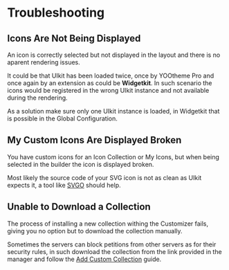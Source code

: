# Troubleshooting

## Icons Are Not Being Displayed

An icon is correctly selected but not displayed in the layout and there is no aparent rendering issues.

It could be that UIkit has been loaded twice, once by YOOtheme Pro and once again by an extension as could be **Widgetkit**. In such scenario the icons would be registered in the wrong UIkit instance and not available during the rendering.

As a solution make sure only one UIkit instance is loaded, in Widgetkit that is possible in the Global Configuration.

## My Custom Icons Are Displayed Broken

You have custom icons for an Icon Collection or My Icons, but when being selected in the builder the icon is displayed broken.

Most likely the source code of your SVG icon is not as clean as UIkit expects it, a tool like [SVGO](https://jakearchibald.github.io/svgomg/) should help.

## Unable to Download a Collection

The process of installing a new collection withing the Customizer fails, giving you no option but to download the collection manually.

Sometimes the servers can block petitions from other servers as for their security rules, in such download the collection from the link provided in the manager and follow the [Add Custom Collection](/essentials-for-yootheme-pro/guides/custom-icon-collection) guide.
